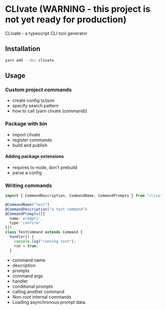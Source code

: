 # CLIvate (WARNING - this project is not yet ready for production)
CLIvate - a typescript CLI tool generator

## Installation
```bash
yarn add --dev clivate
```

## Usage

### Custom project commands

- create config ts/json
- specify search pattern
- how to call (yarn clivate (command))

### Package with bin
- import clivate
- register commands
- build and publish

#### Adding package extensions
- requires ts-node, don't prebuild
- parse a config

### Writing commands
```typescript
import { CommandDescription, CommandName, CommandPrompts } from "clivate";

@CommandName("test")
@CommandDescription("a test command")
@CommandPrompts([{
  name:'prompt1',
  type:'confirm'
}])
class TestCommand extends Command {
  handler() {
    console.log("running test");
    run = true;
  }
```

- command name
- description
- prompts
- command args
- handler
- conditional prompts
- calling another command
- Non-root internal commands
- Loading asynchronous prompt data.